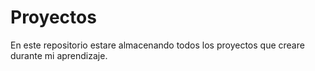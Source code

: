 # Proyectos
En este repositorio estare almacenando todos los proyectos que creare durante mi aprendizaje.
